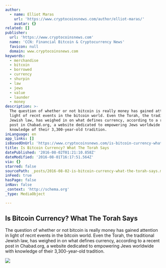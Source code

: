 ```yaml
---
author:
  - name: Elliot Maras
    url: 'https://www.cryptocoinsnews.com/author/elliot-maras/'
    avatar: {}
related: []
publisher:
  url: 'https://www.cryptocoinsnews.com'
  name: 'CCN: Financial Bitcoin & Cryptocurrency News'
  favicon: null
  domain: www.cryptocoinsnews.com
keywords:
  - merchandise
  - bitcoin
  - borrowed
  - currency
  - shurpin
  - law
  - jews
  - value
  - launder
  - money
description: >-
  The question of whether or not bitcoin is really money has gained attention in
  light of recnt events in the bitcoin world. Even the Torah, the traditional
  Jewish law, has weighed in on what defines currency, according to a recent
  post in Chabad.org, a website dedicated to empowering Jews worldwide with
  knowledge of their 3,300-year-old tradition.
inLanguage: en
app_links: []
isBasedOnUrl: 'https://www.cryptocoinsnews.com/is-bitcoin-currency-what-the-torah-says/'
title: Is Bitcoin Currency? What The Torah Says
datePublished: '2016-08-02T01:21:10.858Z'
dateModified: '2016-08-01T16:17:51.564Z'
via: {}
starred: false
sourcePath: _posts/2016-08-02-is-bitcoin-currency-what-the-torah-says.md
inFeed: true
hasPage: false
inNav: false
_context: 'http://schema.org'
_type: MediaObject

---
```

<article style=""><h1>Is Bitcoin Currency? What The Torah Says</h1><p>The question of whether or not bitcoin is really money has gained attention in light of recnt events in the bitcoin world. Even the Torah, the traditional Jewish law, has weighed in on what defines currency, according to a recent post in Chabad.org, a website dedicated to empowering Jews worldwide with knowledge of their 3,300-year-old tradition.</p><img src="https://www.cryptocoinsnews.com/wp-content/uploads/2016/07/Torah.jpg" /></article>